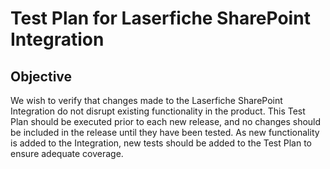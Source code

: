 # Test Plan for Laserfiche SharePoint Integration

## Objective
We wish to verify that changes made to the Laserfiche SharePoint Integration do not disrupt
existing functionality in the product. This Test Plan should be executed prior to each new
release, and no changes should be included in the release until they have been tested. As 
new functionality is added to the Integration, new tests should be added to the Test Plan
to ensure adequate coverage.
